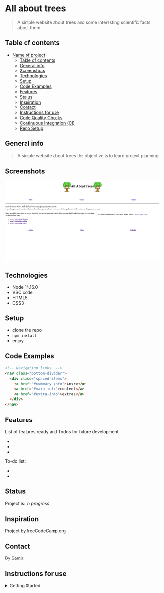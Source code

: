 # All about trees

> A simple website about trees and some interesting scientific facts about them.

## Table of contents

- [Name of project](#name-of-project)
  - [Table of contents](#table-of-contents)
  - [General info](#general-info)
  - [Screenshots](#screenshots)
  - [Technologies](#technologies)
  - [Setup](#setup)
  - [Code Examples](#code-examples)
  - [Features](#features)
  - [Status](#status)
  - [Inspiration](#inspiration)
  - [Contact](#contact)
  - [Instructions for use](#instructions-for-use)
  - [Code Quality Checks](#code-quality-checks)
  - [Continuous Integration (CI)](#continuous-integration-ci)
  - [Repo Setup](#repo-setup)

## General info

> A simple website about trees the objective is to learn project planning

## Screenshots

![Example screenshot](./planning/screenshot.png)

## Technologies

- Node 14.16.0
- VSC code
- HTML5
- CSS3

## Setup

- clone the repo
- `npm install`
- enjoy

## Code Examples

```html
<!-- Navigation links  -->
<nav class="bottom-divider">
  <div class="spaced-items">
    <a href="#summary-info">intro</a>
    <a href="#main-info">content</a>
    <a href="#extra-info">extras</a>
  </div>
</nav>
```

## Features

List of features ready and Todos for future development

-
-
-

To-do list:

-
-

## Status

Project is: _in progress_

## Inspiration

Project by freeCodeCamp.org

## Contact

By [Samir](https://github.com/samirm00)

## Instructions for use

<details>
  <summary>Getting Started</summary>

<!-- a guide to using this repository -->

1. `git clone git@github.com:HackYourFutureBelgium/template-markdown.git`
2. `cd template-markdown`
3. `npm install`

## Code Quality Checks

- `npm run format`: Makes sure all the code in this repository is well-formatted
  (looks good).
- `npm run lint:ls`: Checks to make sure all folder and file names match the
  repository conventions.
- `npm run lint:md`: Will lint all of the Markdown files in this repository.
- `npm run lint:css`: Will lint all of the CSS files in this repository.
- `npm run validate:html`: Validates all HTML files in your project.
- `npm run spell-check`: Goes through all the files in this repository looking
  for words it doesn't recognize. Just because it says something is a mistake
  doesn't mean it is! It doesn't know every word in the world. You can add new
  correct words to the [./.cspell.json](./.cspell.json) file so they won't cause
  an error.
- `npm run accessibility -- ./path/to/file.html`: Runs an accessibility analysis
  on all HTML files in the given path and writes the report to
  `/accessibility_report`

## Continuous Integration (CI)

When you open a PR to `main`/`master` in your repository, GitHub will
automatically do a linting check on the code in this repository, you can see
this in the[./.github/workflows/lint.yml](./.github/workflows/lint.yml) file.

If the linting fails, you will not be able to merge the PR. You can double check
that your code will pass before pushing by running the code quality scripts
locally.

## Repo Setup

- Give each member _write_ access to the repo (if it's a group project)
- Turn on GitHub Pages and put a link to your website in the repo's description
- Turn on GitHub Actions
- in the _Branches_ section of your repo's settings make sure:
  - The repository
    [requires a review](https://github.blog/2018-03-23-require-multiple-reviewers/)
    before pull requests can be merged.
  - The `master`/`main` branch must "_Require status checks to pass before
    merging_"
  - The `master`/`main` branch must "_Require require branches to be up to date
    before merging_"

</details>
